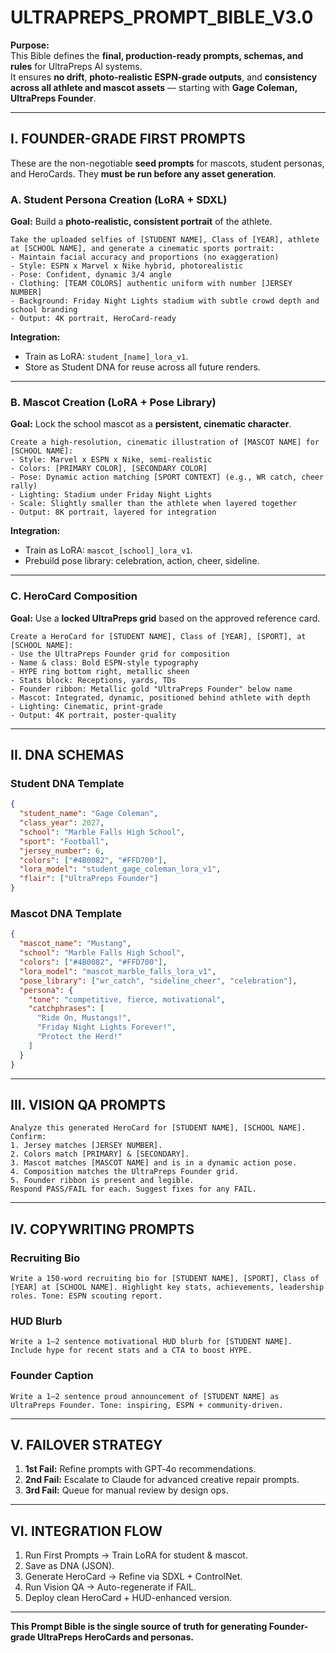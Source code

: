 
# ULTRAPREPS_PROMPT_BIBLE_V3.0

**Purpose:**  
This Bible defines the **final, production-ready prompts, schemas, and rules** for UltraPreps AI systems.  
It ensures **no drift**, **photo-realistic ESPN-grade outputs**, and **consistency across all athlete and mascot assets** — starting with **Gage Coleman, UltraPreps Founder**.

---

## I. FOUNDER-GRADE FIRST PROMPTS

These are the non-negotiable **seed prompts** for mascots, student personas, and HeroCards. They **must be run before any asset generation**.

### A. Student Persona Creation (LoRA + SDXL)
**Goal:** Build a **photo-realistic, consistent portrait** of the athlete.
```
Take the uploaded selfies of [STUDENT NAME], Class of [YEAR], athlete at [SCHOOL NAME], and generate a cinematic sports portrait:
- Maintain facial accuracy and proportions (no exaggeration)
- Style: ESPN x Marvel x Nike hybrid, photorealistic
- Pose: Confident, dynamic 3/4 angle
- Clothing: [TEAM COLORS] authentic uniform with number [JERSEY NUMBER]
- Background: Friday Night Lights stadium with subtle crowd depth and school branding
- Output: 4K portrait, HeroCard-ready
```
**Integration:**  
- Train as LoRA: `student_[name]_lora_v1`.  
- Store as Student DNA for reuse across all future renders.

---

### B. Mascot Creation (LoRA + Pose Library)
**Goal:** Lock the school mascot as a **persistent, cinematic character**.
```
Create a high-resolution, cinematic illustration of [MASCOT NAME] for [SCHOOL NAME]:
- Style: Marvel x ESPN x Nike, semi-realistic
- Colors: [PRIMARY COLOR], [SECONDARY COLOR]
- Pose: Dynamic action matching [SPORT CONTEXT] (e.g., WR catch, cheer rally)
- Lighting: Stadium under Friday Night Lights
- Scale: Slightly smaller than the athlete when layered together
- Output: 8K portrait, layered for integration
```
**Integration:**  
- Train as LoRA: `mascot_[school]_lora_v1`.
- Prebuild pose library: celebration, action, cheer, sideline.

---

### C. HeroCard Composition
**Goal:** Use a **locked UltraPreps grid** based on the approved reference card.
```
Create a HeroCard for [STUDENT NAME], Class of [YEAR], [SPORT], at [SCHOOL NAME]:
- Use the UltraPreps Founder grid for composition
- Name & class: Bold ESPN-style typography
- HYPE ring bottom right, metallic sheen
- Stats block: Receptions, yards, TDs
- Founder ribbon: Metallic gold "UltraPreps Founder" below name
- Mascot: Integrated, dynamic, positioned behind athlete with depth
- Lighting: Cinematic, print-grade
- Output: 4K portrait, poster-quality
```

---

## II. DNA SCHEMAS

### Student DNA Template
```json
{
  "student_name": "Gage Coleman",
  "class_year": 2027,
  "school": "Marble Falls High School",
  "sport": "Football",
  "jersey_number": 6,
  "colors": ["#4B0082", "#FFD700"],
  "lora_model": "student_gage_coleman_lora_v1",
  "flair": ["UltraPreps Founder"]
}
```

### Mascot DNA Template
```json
{
  "mascot_name": "Mustang",
  "school": "Marble Falls High School",
  "colors": ["#4B0082", "#FFD700"],
  "lora_model": "mascot_marble_falls_lora_v1",
  "pose_library": ["wr_catch", "sideline_cheer", "celebration"],
  "persona": {
    "tone": "competitive, fierce, motivational",
    "catchphrases": [
      "Ride On, Mustangs!",
      "Friday Night Lights Forever!",
      "Protect the Herd!"
    ]
  }
}
```

---

## III. VISION QA PROMPTS

```
Analyze this generated HeroCard for [STUDENT NAME], [SCHOOL NAME]. Confirm:
1. Jersey matches [JERSEY NUMBER].
2. Colors match [PRIMARY] & [SECONDARY].
3. Mascot matches [MASCOT NAME] and is in a dynamic action pose.
4. Composition matches the UltraPreps Founder grid.
5. Founder ribbon is present and legible.
Respond PASS/FAIL for each. Suggest fixes for any FAIL.
```

---

## IV. COPYWRITING PROMPTS

### Recruiting Bio
```
Write a 150-word recruiting bio for [STUDENT NAME], [SPORT], Class of [YEAR] at [SCHOOL NAME]. Highlight key stats, achievements, leadership roles. Tone: ESPN scouting report.
```

### HUD Blurb
```
Write a 1–2 sentence motivational HUD blurb for [STUDENT NAME]. Include hype for recent stats and a CTA to boost HYPE.
```

### Founder Caption
```
Write a 1–2 sentence proud announcement of [STUDENT NAME] as UltraPreps Founder. Tone: inspiring, ESPN + community-driven.
```

---

## V. FAILOVER STRATEGY

1. **1st Fail:** Refine prompts with GPT‑4o recommendations.  
2. **2nd Fail:** Escalate to Claude for advanced creative repair prompts.  
3. **3rd Fail:** Queue for manual review by design ops.

---

## VI. INTEGRATION FLOW

1. Run First Prompts → Train LoRA for student & mascot.  
2. Save as DNA (JSON).  
3. Generate HeroCard → Refine via SDXL + ControlNet.  
4. Run Vision QA → Auto-regenerate if FAIL.  
5. Deploy clean HeroCard + HUD-enhanced version.  

---

**This Prompt Bible is the single source of truth for generating Founder-grade UltraPreps HeroCards and personas.**
